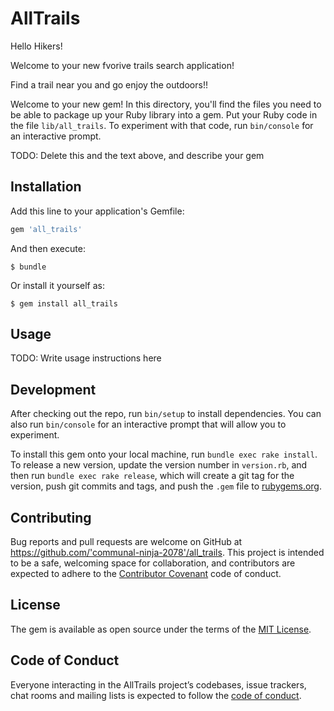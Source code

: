 # AllTrails


Hello Hikers!

Welcome to your new fvorive trails search application!

Find a trail near you and go enjoy the outdoors!!


Welcome to your new gem! In this directory, you'll find the files you need to be able to package up your Ruby library into a gem. Put your Ruby code in the file `lib/all_trails`. To experiment with that code, run `bin/console` for an interactive prompt.

TODO: Delete this and the text above, and describe your gem

## Installation

Add this line to your application's Gemfile:

```ruby
gem 'all_trails'
```

And then execute:

    $ bundle

Or install it yourself as:

    $ gem install all_trails

## Usage

TODO: Write usage instructions here

## Development

After checking out the repo, run `bin/setup` to install dependencies. You can also run `bin/console` for an interactive prompt that will allow you to experiment.

To install this gem onto your local machine, run `bundle exec rake install`. To release a new version, update the version number in `version.rb`, and then run `bundle exec rake release`, which will create a git tag for the version, push git commits and tags, and push the `.gem` file to [rubygems.org](https://rubygems.org).

## Contributing

Bug reports and pull requests are welcome on GitHub at https://github.com/'communal-ninja-2078'/all_trails. This project is intended to be a safe, welcoming space for collaboration, and contributors are expected to adhere to the [Contributor Covenant](http://contributor-covenant.org) code of conduct.

## License

The gem is available as open source under the terms of the [MIT License](https://opensource.org/licenses/MIT).

## Code of Conduct

Everyone interacting in the AllTrails project’s codebases, issue trackers, chat rooms and mailing lists is expected to follow the [code of conduct](https://github.com/'communal-ninja-2078'/all_trails/blob/master/CODE_OF_CONDUCT.md).
